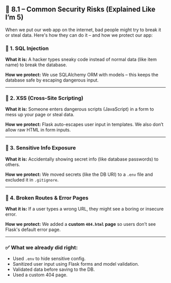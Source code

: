 ## 🔐 8.1 – Common Security Risks (Explained Like I’m 5)

When we put our web app on the internet, bad people might try to break it or steal data. Here's how they can do it – and how we protect our app:

### 🧨 1. SQL Injection
**What it is:** A hacker types sneaky code instead of normal data (like item name) to break the database.

**How we protect:** We use SQLAlchemy ORM with models – this keeps the database safe by escaping dangerous input.

---

### 🧼 2. XSS (Cross-Site Scripting)
**What it is:** Someone enters dangerous scripts (JavaScript) in a form to mess up your page or steal data.

**How we protect:** Flask auto-escapes user input in templates. We also don’t allow raw HTML in form inputs.

---

### 🛂 3. Sensitive Info Exposure
**What it is:** Accidentally showing secret info (like database passwords) to others.

**How we protect:** We moved secrets (like the DB URI) to a `.env` file and excluded it in `.gitignore`.

---

### 🚫 4. Broken Routes & Error Pages
**What it is:** If a user types a wrong URL, they might see a boring or insecure error.

**How we protect:** We added a **custom `404.html` page** so users don’t see Flask's default error page.

---

### ✅ What we already did right:
- Used `.env` to hide sensitive config.
- Sanitized user input using Flask forms and model validation.
- Validated data before saving to the DB.
- Used a custom 404 page.
